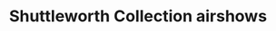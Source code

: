 ---
title: Shuttleworth Collection airshows
linktitle: Shuttleworth
description: Shuttleworth Collection is an air museum, notable for having most of their exhibits (some over a 100 years old) in a working order. They host airshows with own and visiting aircraft - I visited two - but even on a regular day you can often see their planes in the air. The airshows mostly focus on historic planes, but sometimes there's a visit from RAF.
params:
  sort_order: desc

---